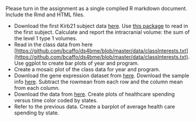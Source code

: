 
Please turn in the assignment as a single complied R markdown document. Include the Rmd and HTML files. 

* Download the first Kirb21 subject data [here](https://github.com/neuroconductor/kirby21.mricloud/blob/master/inst/visit_1/127/kirby_3_1_ax_283Labels_M2_corrected_stats.txt).  Use [this package](https://neuroconductor.org/package/MRIcloudT1volumetrics) to read in the first
subject. Calculate and report the intracranial volume: the sum of the level 1 type 1 volumes. 
* Read in the class data from here [https://github.com/bcaffo/ds4bme/blob/master/data/classInterests.txt](https://github.com/bcaffo/ds4bme/blob/master/data/classInterests.txt). Use ggplot to create bar plots of year and program. 
* Create a mosaic plot of the class data for year and program.
* Download the gene expression dataset from [here](https://github.com/jhu-advdatasci/2018/blob/master/data/GSE5859_exprs.csv). Download the sample info [here](https://github.com/jhu-advdatasci/2018/blob/master/data/GSE5859_sampleinfo.csv). Subtract the rowmean from each row and the column mean from each column. 
* Download the data from [here](https://raw.githubusercontent.com/jhu-advdatasci/2018/master/data/KFF/healthcare-spending.csv). Create plots of healthcare spending versus time color coded by states.
* Refer to the previous data. Create a barplot of average health care spending by state.

